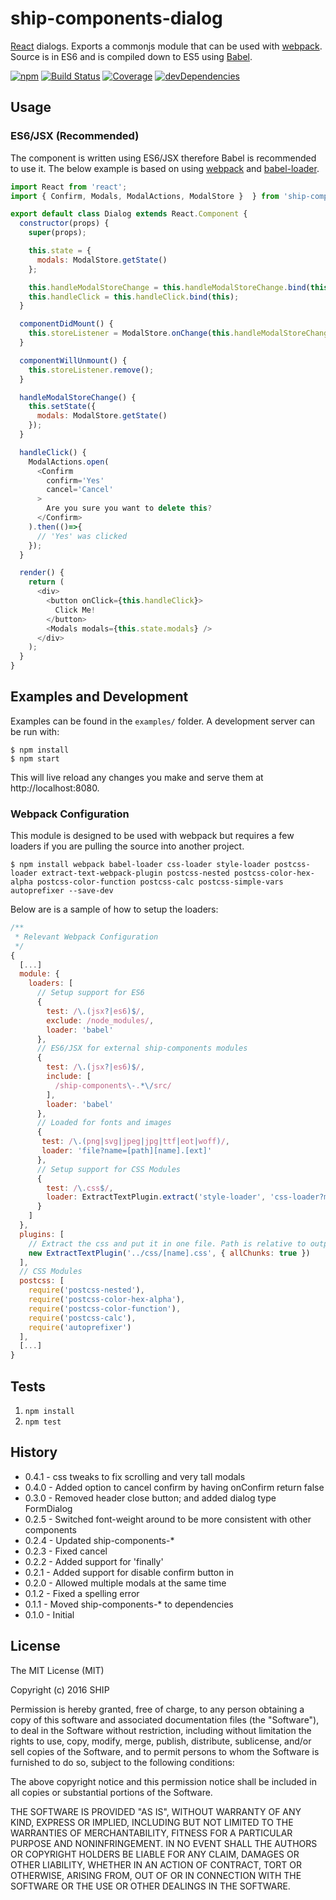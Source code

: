 # ship-components-dialog
[React](http://facebook.github.io/react/) dialogs. Exports a commonjs module that can be used with [webpack](http://webpack.github.io/). Source is in ES6 and is compiled down to ES5 using [Babel](https://babeljs.io/).

[![npm](https://img.shields.io/npm/v/ship-components-dialog.svg?maxAge=2592000)](https://www.npmjs.com/package/ship-components-dialog)
[![Build Status](http://img.shields.io/travis/ship-components/ship-components-dialog/master.svg?style=flat)](https://travis-ci.org/ship-components/ship-components-dialog)
[![Coverage](http://img.shields.io/coveralls/ship-components/ship-components-dialog.svg?style=flat)](https://coveralls.io/github/ship-components/ship-components-dialog)
[![devDependencies](https://img.shields.io/david/dev/ship-components/ship-components-dialog.svg?style=flat)](https://david-dm.org/ship-components/ship-components-dialog?type=dev)

## Usage

### ES6/JSX (Recommended)
The component is written using ES6/JSX therefore Babel is recommended to use it. The below example is based on using [webpack](http://webpack.github.io/) and [babel-loader](https://github.com/babel/babel-loader).
```js
import React from 'react';
import { Confirm, Modals, ModalActions, ModalStore }  } from 'ship-components-dialog';

export default class Dialog extends React.Component {
  constructor(props) {
    super(props);

    this.state = {
      modals: ModalStore.getState()
    };

    this.handleModalStoreChange = this.handleModalStoreChange.bind(this);
    this.handleClick = this.handleClick.bind(this);
  }

  componentDidMount() {
    this.storeListener = ModalStore.onChange(this.handleModalStoreChange)
  }

  componentWillUnmount() {
    this.storeListener.remove();
  }

  handleModalStoreChange() {
    this.setState({
      modals: ModalStore.getState()
    });
  }

  handleClick() {
    ModalActions.open(
      <Confirm
        confirm='Yes'
        cancel='Cancel'
      >
        Are you sure you want to delete this?
      </Confirm>
    ).then(()=>{
      // 'Yes' was clicked
    });
  }

  render() {
    return (
      <div>
        <button onClick={this.handleClick}>
          Click Me!
        </button>
        <Modals modals={this.state.modals} />
      </div>
    );
  }
}
```

## Examples and Development
Examples can be found in the `examples/` folder. A development server can be run with:

```shell
$ npm install
$ npm start
```

This will live reload any changes you make and serve them at http://localhost:8080.

### Webpack Configuration
This module is designed to be used with webpack but requires a few loaders if you are pulling the source into another project.

```shell
$ npm install webpack babel-loader css-loader style-loader postcss-loader extract-text-webpack-plugin postcss-nested postcss-color-hex-alpha postcss-color-function postcss-calc postcss-simple-vars autoprefixer --save-dev
```

Below are is a sample of how to setup the loaders:

```js
/**
 * Relevant Webpack Configuration
 */
{
  [...]
  module: {
    loaders: [
      // Setup support for ES6
      {
        test: /\.(jsx?|es6)$/,
        exclude: /node_modules/,
        loader: 'babel'
      },
      // ES6/JSX for external ship-components modules
      {
        test: /\.(jsx?|es6)$/,
        include: [
          /ship-components\-.*\/src/
        ],
        loader: 'babel'
      },
      // Loaded for fonts and images
      {
       test: /\.(png|svg|jpeg|jpg|ttf|eot|woff)/,
       loader: 'file?name=[path][name].[ext]'
      },
      // Setup support for CSS Modules
      {
        test: /\.css$/,
        loader: ExtractTextPlugin.extract('style-loader', 'css-loader?modules&importLoaders=1&localIdentName=[name]__[local]___[hash:base64:5]!postcss-loader')
      }
    ]
  },
  plugins: [
    // Extract the css and put it in one file. Path is relative to output path
    new ExtractTextPlugin('../css/[name].css', { allChunks: true })
  ],
  // CSS Modules
  postcss: [
    require('postcss-nested'),
    require('postcss-color-hex-alpha'),
    require('postcss-color-function'),
    require('postcss-calc'),
    require('autoprefixer')
  ],
  [...]
}
```

## Tests
1. `npm install`
2. `npm test`

## History
* 0.4.1 - css tweaks to fix scrolling and very tall modals
* 0.4.0 - Added option to cancel confirm by having onConfirm return false
* 0.3.0 - Removed header close button; and added dialog type FormDialog
* 0.2.5 - Switched font-weight around to be more consistent with other components
* 0.2.4 - Updated ship-components-*
* 0.2.3 - Fixed cancel
* 0.2.2 - Added support for 'finally'
* 0.2.1 - Added support for disable confirm button in <Confirm />
* 0.2.0 - Allowed multiple modals at the same time
* 0.1.2 - Fixed a spelling error
* 0.1.1 - Moved ship-components-* to dependencies
* 0.1.0 - Initial

## License
The MIT License (MIT)

Copyright (c) 2016 SHIP

Permission is hereby granted, free of charge, to any person obtaining a copy
of this software and associated documentation files (the "Software"), to deal
in the Software without restriction, including without limitation the rights
to use, copy, modify, merge, publish, distribute, sublicense, and/or sell
copies of the Software, and to permit persons to whom the Software is
furnished to do so, subject to the following conditions:

The above copyright notice and this permission notice shall be included in all
copies or substantial portions of the Software.

THE SOFTWARE IS PROVIDED "AS IS", WITHOUT WARRANTY OF ANY KIND, EXPRESS OR
IMPLIED, INCLUDING BUT NOT LIMITED TO THE WARRANTIES OF MERCHANTABILITY,
FITNESS FOR A PARTICULAR PURPOSE AND NONINFRINGEMENT. IN NO EVENT SHALL THE
AUTHORS OR COPYRIGHT HOLDERS BE LIABLE FOR ANY CLAIM, DAMAGES OR OTHER
LIABILITY, WHETHER IN AN ACTION OF CONTRACT, TORT OR OTHERWISE, ARISING FROM,
OUT OF OR IN CONNECTION WITH THE SOFTWARE OR THE USE OR OTHER DEALINGS IN THE
SOFTWARE.
